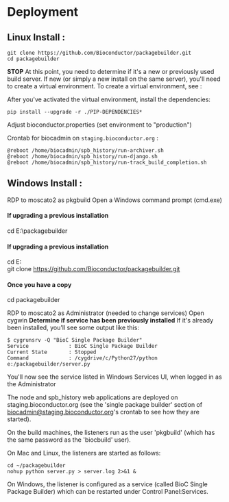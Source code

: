 Deployment
==========



## Linux Install : 
```
git clone https://github.com/Bioconductor/packagebuilder.git
cd packagebuilder
```
**STOP** At this point, you need to determine if it's a new
or previously used build server.  If new (or simply a new install 
on the same server), you'll need to create a virtual environment.
To create a virtual environment, see : 

After you've activated the virtual environment, install the dependencies:
```
pip install --upgrade -r ./PIP-DEPENDENCIES*
```

Adjust bioconductor.properties (set environment to "production")

Crontab for biocadmin on `staging.bioconductor.org` : 
```
@reboot /home/biocadmin/spb_history/run-archiver.sh
@reboot /home/biocadmin/spb_history/run-django.sh
@reboot /home/biocadmin/spb_history/run-track_build_completion.sh
```
## Windows Install : 
RDP to moscato2 as pkgbuild
Open a Windows command prompt (cmd.exe)
#### If upgrading a previous installation
cd E:\packagebuilder
#### If upgrading a previous installation
cd E:\
git clone https://github.com/Bioconductor/packagebuilder.git
#### Once you have a copy
cd packagebuilder

RDP to moscato2 as Administrator (needed to change services)
Open cygwin
**Determine if service has been previously installed**
If it's already been installed, you'll see some output like this: 
```
$ cygrunsrv -Q "BioC Single Package Builder"
Service             : BioC Single Package Builder
Current State       : Stopped
Command             : /cygdrive/c/Python27/python e:/packagebuilder/server.py
```

You'll now see the service listed in Windows Services UI, when logged in
as the Administrator


The node and spb_history web applications are deployed on
staging.bioconductor.org
(see the 'single package builder' section of
biocadmin@staging.bioconductor.org's crontab
to see how they are started).

On the build machines, the listeners run as the user 'pkgbuild'
(which has the same password as the 'biocbuild' user).

On Mac and Linux, the listeners are started as follows:

    cd ~/packagebuilder
    nohup python server.py > server.log 2>&1 &

On Windows, the listener is configured as a service (called
BioC Single Package Builder) which can be restarted under
Control Panel:Services.

